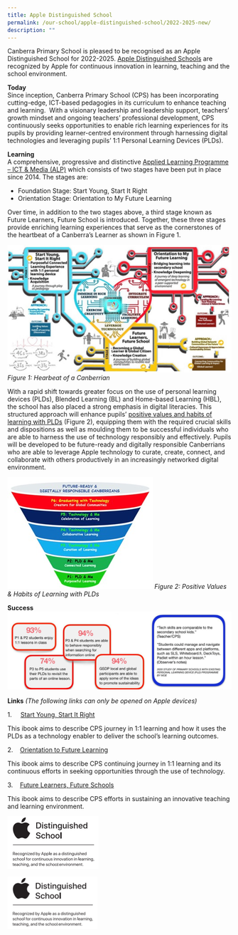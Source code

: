 ```yaml
---
title: Apple Distinguished School
permalink: /our-school/apple-distinguished-school/2022-2025-new/
description: ""
---
```

Canberra Primary School is pleased to be recognised as an Apple Distinguished School for 2022-2025. [Apple Distinguished Schools](https://www.apple.com/sg/education/k12/apple-distinguished-schools/) are recognized by Apple for continuous innovation in learning, teaching and the school environment.

**Today**  
Since inception, Canberra Primary School (CPS) has been incorporating cutting-edge, ICT-based pedagogies in its curriculum to enhance teaching and learning.  With a visionary leadership and leadership support, teachers’ growth mindset and ongoing teachers’ professional development, CPS continuously seeks opportunities to enable rich learning experiences for its pupils by providing learner-centred environment through harnessing digital technologies and leveraging pupils’ 1:1 Personal Learning Devices (PLDs).

**Learning**  
A comprehensive, progressive and distinctive [Applied Learning Programme – ICT & Media (ALP)](https://canberrapri.moe.edu.sg/our-programmes/applied-learning-programme) which consists of two stages have been put in place since 2014. The stages are:<br/>
* Foundation Stage: Start Young, Start It Right
* Orientation Stage: Orientation to My Future Learning

Over time, in addition to the two stages above, a third stage known as Future Learners, Future School is introduced. Together, these three stages provide enriching learning experiences that serve as the cornerstones of the heartbeat of a Canberra’s Learner as shown in Figure 1.

![](/images/Heartbeat%20Canberrian.jpg)
_Figure 1: Hearbeat of a Canberrian_

With a rapid shift towards greater focus on the use of personal learning devices (PLDs), Blended Learning (BL) and Home-based Learning (HBL), the school has also placed a strong emphasis in digital literacies. This structured approach will enhance pupils’ [positive values and habits of learning with PLDs](https://drive.google.com/file/d/1XPaWad7vuXzGdbwITFAFkCLjxHBtgF3C/view?usp=sharing) (Figure 2), equipping them with the required crucial skills and dispositions as well as moulding them to be successful individuals who are able to harness the use of technology responsibly and effectively. Pupils will be developed to be future-ready and digitally responsible Canberrians who are able to leverage Apple technology to curate, create, connect, and collaborate with others productively in an increasingly networked digital environment.


  
 ![](/images/Figure%202Positive%20values%20and%20habits%20of%20learning%20with%20PLDs.jpg)
_Figure 2: Positive Values & Habits of Learning with PLDs_

**Success**
![](/images/Success.png)

**Links** _(The following links can only be opened on Apple devices)_

1.     [Start Young, Start It Right](https://drive.google.com/file/d/1ITWCHo9AAXG4p2ZtVcV1rrSGKD46WMcD/view?usp=sharing)

This ibook aims to describe CPS journey in 1:1 learning and how it uses the PLDs as a technology enabler to deliver the school’s learning outcomes.

2.    [Orientation to Future Learning](https://drive.google.com/file/d/1s2Xu_vkD5VLjp64k90qcnu0B3iPgoJAU/view?usp=sharing)

This ibook aims to describe CPS continuing journey in 1:1 learning and its continuous efforts in seeking opportunities through the use of technology.

3.    [Future Learners, Future Schools](https://drive.google.com/file/d/10PdPIT2DolWiiEv6solTcj5OuNGgobXy/view?usp=sharing)

This ibook aims to describe CPS efforts in sustaining an innovative teaching and learning environment.

![](/images/ADS%20Logo.png)

<img src="/images/ADS%20Logo.png" style="width:40%"     align="left">
